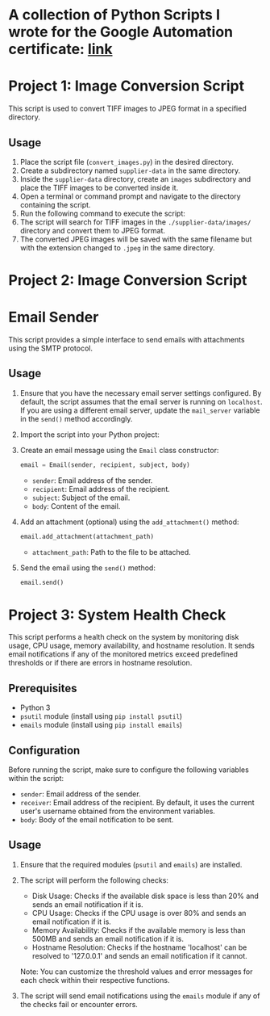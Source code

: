 # A collection of Python Scripts I wrote for the Google Automation certificate: [link](https://github.com/cloudarcKnights/Python-Scripting-Certification-Project/tree/master/final_project)

# Project 1: Image Conversion Script

This script is used to convert TIFF images to JPEG format in a specified directory.

## Usage

1. Place the script file (`convert_images.py`) in the desired directory.
2. Create a subdirectory named `supplier-data` in the same directory.
3. Inside the `supplier-data` directory, create an `images` subdirectory and place the TIFF images to be converted inside it.
4. Open a terminal or command prompt and navigate to the directory containing the script.
5. Run the following command to execute the script:
6. The script will search for TIFF images in the `./supplier-data/images/` directory and convert them to JPEG format.
7. The converted JPEG images will be saved with the same filename but with the extension changed to `.jpeg` in the same directory.

# Project 2: Image Conversion Script

# Email Sender

This script provides a simple interface to send emails with attachments using the SMTP protocol.

## Usage

1. Ensure that you have the necessary email server settings configured. By default, the script assumes that the email server is running on `localhost`. If you are using a different email server, update the `mail_server` variable in the `send()` method accordingly.

2. Import the script into your Python project:
3. Create an email message using the `Email` class constructor:

   ```python
   email = Email(sender, recipient, subject, body)
   ```

   - `sender`: Email address of the sender.
   - `recipient`: Email address of the recipient.
   - `subject`: Subject of the email.
   - `body`: Content of the email.

4. Add an attachment (optional) using the `add_attachment()` method:

   ```python
   email.add_attachment(attachment_path)
   ```

   - `attachment_path`: Path to the file to be attached.

5. Send the email using the `send()` method:

   ```python
   email.send()
   ```


# Project 3: System Health Check

This script performs a health check on the system by monitoring disk usage, CPU usage, memory availability, and hostname resolution. It sends email notifications if any of the monitored metrics exceed predefined thresholds or if there are errors in hostname resolution.

## Prerequisites

- Python 3
- `psutil` module (install using `pip install psutil`)
- `emails` module (install using `pip install emails`)

## Configuration

Before running the script, make sure to configure the following variables within the script:

- `sender`: Email address of the sender.
- `receiver`: Email address of the recipient. By default, it uses the current user's username obtained from the environment variables.
- `body`: Body of the email notification to be sent.

## Usage

1. Ensure that the required modules (`psutil` and `emails`) are installed.

2. The script will perform the following checks:

   - Disk Usage: Checks if the available disk space is less than 20% and sends an email notification if it is.
   - CPU Usage: Checks if the CPU usage is over 80% and sends an email notification if it is.
   - Memory Availability: Checks if the available memory is less than 500MB and sends an email notification if it is.
   - Hostname Resolution: Checks if the hostname 'localhost' can be resolved to '127.0.0.1' and sends an email notification if it cannot.

   Note: You can customize the threshold values and error messages for each check within their respective functions.

3. The script will send email notifications using the `emails` module if any of the checks fail or encounter errors.


